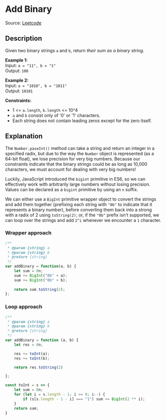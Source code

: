 # Add Binary
Source: [Leetcode](https://leetcode.com/problems/add-binary/)

## Description
Given two binary strings `a` and `b`, return *their sum as a binary string*.

**Example 1:**  
Input: `a = "11", b = "1"`  
Output: `100`

**Example 2:**  
Input: `a = "1010", b = "1011"`  
Output: `10101`

**Constraints:**  
- 1 <= `a.length`, `b.length` <= 10^4
- `a` and `b` consist only of '0' or '1' characters.
- Each string does not contain leading zeros except for the zero itself.

## Explanation
The `Number.paseInt()` method can take a string and return an integer in a specified radix, but due to the way the `Number` object is represented (as a 64-bit float), we lose precision for very big numbers. Because our constraints indicate that the binary strings could be as long as 10,000 characters, we must account for dealing with very big numbers!

Luckily, JavaScript introduced the `bigint` primitive in ES6, so we can effectively work with arbitrarily large numbers without losing precision. Values can be declared as a `bigint` primitive by using an `n` suffix.

We can either use a `BigInt` primitive wrapper object to convert the strings and add them together (prefixing each string with `"0b"` to indicate that it represents a binary number), before converting them back into a strong with a radix of 2 using `toString(2)`; or, if the `"0b"` prefix isn't supported, we can loop over the strings and add `2^i` whenever we encounter a `1` character.

### Wrapper approach
```javascript
/**
 * @param {string} a
 * @param {string} b
 * @return {string}
 */
var addBinary = function(a, b) {
    let sum = 0n;
    sum += BigInt("0b" + a);
    sum += BigInt("0b" + b);
    
    return sum.toString(2);
};
```

### Loop approach
```javascript
/**
 * @param {string} a
 * @param {string} b
 * @return {string}
 */
var addBinary = function (a, b) {
	let res = 0n;

	res += toInt(a);
	res += toInt(b);

	return res.toString(2)

};

const toInt = s => {
	let sum = 0n;
	for (let i = s.length - 1; i >= 0; i--) {
		if (s[s.length - 1 - i] === "1") sum += BigInt(2 ** i);
	}
	return sum;
}
```